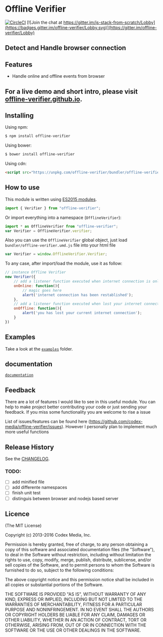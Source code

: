 # Offline Verifier 
[![CircleCI](https://circleci.com/gh/codex-media/offline-verifier/tree/master.svg?style=shield)](https://circleci.com/gh/codex-media/offline-verifier/tree/master) [![Join the chat at https://gitter.im/js-stack-from-scratch/Lobby](https://badges.gitter.im/offline-verifier/Lobby.svg)](https://gitter.im/offline-verifier/Lobby)

## Detect and Handle browser connection

## Features

- Handle online and offline events from browser

## For a live demo and short intro, please visit [offline-verifier.github.io](http://offline-verifier.github.io).

## Installing

Using npm:

```bash
$ npm install offline-verifier
```

Using bower:

```bash
$ bower install offline-verifier
```

Using cdn:

```html
<script src="https://unpkg.com/offline-verifier/bundler/offline-verifier.umd.js"></script>
```

## How to use

This module is written using [ES2015 modules](http://www.2ality.com/2014/09/es6-modules-final.html).

```js
import { Verifier } from "offline-verifier";
```

Or import everything into a namespace (`OfflineVerifier`):

```js
import * as OfflineVerifier from "offline-verifier";
var Verifier = OfflineVerifier.verifier;
```

Also you can use the `OfflineVerifier` global object, just load `bundler/offline-verifier.umd.js` file into your html file

```js
var Verifier = window.OfflineVerifier.Verifier;
```

To any case, after import/load the module, use it as follow:

```js
// instance Offline Verifier 
new Verifier({
    // add a listener function executed when internet connection is online
    onOnline: function(){
        // magic goes here
        alert('internet connection has been restablished');
    },
    // add a listener function executed when lost your internet connection
    onOffline: function(){
        alert('you has lost your current internet connection');
    }
}) 
```
## Examples

Take a look at the [`examples`](https://github.com/codex-media/offline-verifier/tree/master/examples) folder.

## documentation

[`documentation`](https://github.com/codex-media/offline-verifier/tree/master/docs)

## Feedback
There are a lot of features I would like to see in this useful module. You can help to make project better contributing your code or just sending your feedback. If you miss some functionality you are welcome to rise a issue

List of issues/features can be found here (https://github.com/codex-media/offline-verifier/issues). However I personally plan to implement much more useful functions

## Release History

See the [CHANGELOG](CHANGELOG.md).

### TODO:

- [ ] add minified file
- [ ] add differente namespaces
- [ ] finish unit test
- [ ] distinguis between browser and nodejs based server

## Licence

(The MIT License)

Copyright (c) 2013-2016 Codex Media, Inc.

Permission is hereby granted, free of charge, to any person obtaining a copy of this software and associated documentation files (the "Software"), to deal in the Software without restriction, including without limitation the rights to use, copy, modify, merge, publish, distribute, sublicense, and/or sell copies of the Software, and to permit persons to whom the Software is furnished to do so, subject to the following conditions:

The above copyright notice and this permission notice shall be included in all copies or substantial portions of the Software.

THE SOFTWARE IS PROVIDED "AS IS", WITHOUT WARRANTY OF ANY KIND, EXPRESS OR IMPLIED, INCLUDING BUT NOT LIMITED TO THE WARRANTIES OF MERCHANTABILITY, FITNESS FOR A PARTICULAR PURPOSE AND NONINFRINGEMENT. IN NO EVENT SHALL THE AUTHORS OR COPYRIGHT HOLDERS BE LIABLE FOR ANY CLAIM, DAMAGES OR OTHER LIABILITY, WHETHER IN AN ACTION OF CONTRACT, TORT OR OTHERWISE, ARISING FROM, OUT OF OR IN CONNECTION WITH THE SOFTWARE OR THE USE OR OTHER DEALINGS IN THE SOFTWARE.
